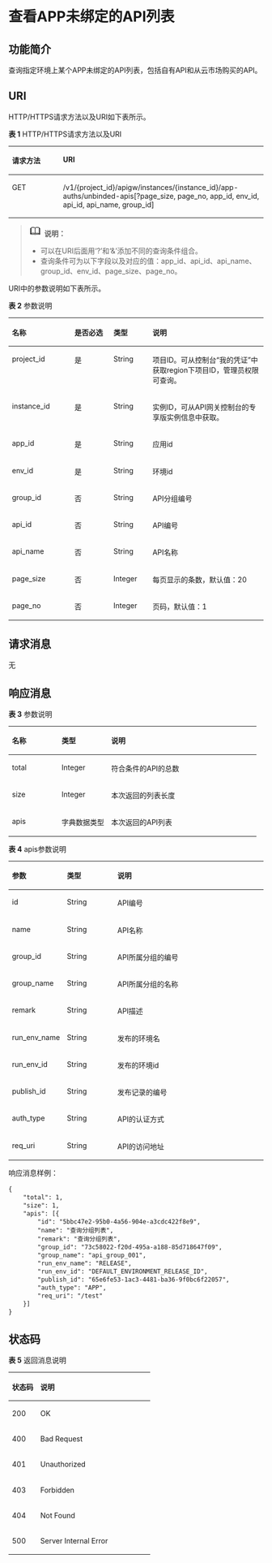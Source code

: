 # 查看APP未绑定的API列表<a name="ZH-CN_TOPIC_0000001081837347"></a>

## 功能简介<a name="zh-cn_topic_0225568842_section57945658"></a>

查询指定环境上某个APP未绑定的API列表，包括自有API和从云市场购买的API。

## URI<a name="zh-cn_topic_0225568842_section51748875"></a>

HTTP/HTTPS请求方法以及URI如下表所示。

**表 1**  HTTP/HTTPS请求方法以及URI

<a name="zh-cn_topic_0225568842_table65264697"></a>
<table><thead align="left"><tr id="zh-cn_topic_0225568842_row59320654"><th class="cellrowborder" valign="top" width="20%" id="mcps1.2.3.1.1"><p id="zh-cn_topic_0225568842_p40243635"><a name="zh-cn_topic_0225568842_p40243635"></a><a name="zh-cn_topic_0225568842_p40243635"></a>请求方法</p>
</th>
<th class="cellrowborder" valign="top" width="80%" id="mcps1.2.3.1.2"><p id="zh-cn_topic_0225568842_p38508980"><a name="zh-cn_topic_0225568842_p38508980"></a><a name="zh-cn_topic_0225568842_p38508980"></a>URI</p>
</th>
</tr>
</thead>
<tbody><tr id="zh-cn_topic_0225568842_row32219707"><td class="cellrowborder" valign="top" width="20%" headers="mcps1.2.3.1.1 "><p id="zh-cn_topic_0225568842_p59659437"><a name="zh-cn_topic_0225568842_p59659437"></a><a name="zh-cn_topic_0225568842_p59659437"></a>GET</p>
</td>
<td class="cellrowborder" valign="top" width="80%" headers="mcps1.2.3.1.2 "><p id="zh-cn_topic_0225568842_p576244"><a name="zh-cn_topic_0225568842_p576244"></a><a name="zh-cn_topic_0225568842_p576244"></a>/v1/{project_id}/apigw/instances/{instance_id}/app-auths/unbinded-apis[?page_size, page_no, app_id, env_id, api_id, api_name, group_id]</p>
</td>
</tr>
</tbody>
</table>

>![](public_sys-resources/icon-note.gif) **说明：** 
>-   可以在URI后面用‘?’和‘&’添加不同的查询条件组合。
>-   查询条件可为以下字段以及对应的值：app\_id、api\_id、api\_name、group\_id、env\_id、page\_size、page\_no。

URI中的参数说明如下表所示。

**表 2**  参数说明

<a name="zh-cn_topic_0225568842_table22390613"></a>
<table><thead align="left"><tr id="zh-cn_topic_0225568842_row15100740"><th class="cellrowborder" valign="top" width="24.48755124487551%" id="mcps1.2.5.1.1"><p id="zh-cn_topic_0225568842_p15200464"><a name="zh-cn_topic_0225568842_p15200464"></a><a name="zh-cn_topic_0225568842_p15200464"></a>名称</p>
</th>
<th class="cellrowborder" valign="top" width="15.308469153084694%" id="mcps1.2.5.1.2"><p id="zh-cn_topic_0225568842_p23278039"><a name="zh-cn_topic_0225568842_p23278039"></a><a name="zh-cn_topic_0225568842_p23278039"></a>是否必选</p>
</th>
<th class="cellrowborder" valign="top" width="15.308469153084694%" id="mcps1.2.5.1.3"><p id="zh-cn_topic_0225568842_p6473027"><a name="zh-cn_topic_0225568842_p6473027"></a><a name="zh-cn_topic_0225568842_p6473027"></a>类型</p>
</th>
<th class="cellrowborder" valign="top" width="44.89551044895511%" id="mcps1.2.5.1.4"><p id="zh-cn_topic_0225568842_p54553212"><a name="zh-cn_topic_0225568842_p54553212"></a><a name="zh-cn_topic_0225568842_p54553212"></a>说明</p>
</th>
</tr>
</thead>
<tbody><tr id="zh-cn_topic_0225568842_row129168325460"><td class="cellrowborder" valign="top" width="24.48755124487551%" headers="mcps1.2.5.1.1 "><p id="zh-cn_topic_0225568842_p55878963"><a name="zh-cn_topic_0225568842_p55878963"></a><a name="zh-cn_topic_0225568842_p55878963"></a>project_id</p>
</td>
<td class="cellrowborder" valign="top" width="15.308469153084694%" headers="mcps1.2.5.1.2 "><p id="zh-cn_topic_0225568842_p29902160"><a name="zh-cn_topic_0225568842_p29902160"></a><a name="zh-cn_topic_0225568842_p29902160"></a>是</p>
</td>
<td class="cellrowborder" valign="top" width="15.308469153084694%" headers="mcps1.2.5.1.3 "><p id="zh-cn_topic_0225568842_p6155914"><a name="zh-cn_topic_0225568842_p6155914"></a><a name="zh-cn_topic_0225568842_p6155914"></a>String</p>
</td>
<td class="cellrowborder" valign="top" width="44.89551044895511%" headers="mcps1.2.5.1.4 "><p id="zh-cn_topic_0225568842_p28867016"><a name="zh-cn_topic_0225568842_p28867016"></a><a name="zh-cn_topic_0225568842_p28867016"></a>项目ID。可从控制台“我的凭证”中获取region下项目ID，管理员权限可查询。</p>
</td>
</tr>
<tr id="zh-cn_topic_0225568842_row137539327465"><td class="cellrowborder" valign="top" width="24.48755124487551%" headers="mcps1.2.5.1.1 "><p id="zh-cn_topic_0225568842_p1780913159538"><a name="zh-cn_topic_0225568842_p1780913159538"></a><a name="zh-cn_topic_0225568842_p1780913159538"></a>instance_id</p>
</td>
<td class="cellrowborder" valign="top" width="15.308469153084694%" headers="mcps1.2.5.1.2 "><p id="zh-cn_topic_0225568842_p9809215115310"><a name="zh-cn_topic_0225568842_p9809215115310"></a><a name="zh-cn_topic_0225568842_p9809215115310"></a>是</p>
</td>
<td class="cellrowborder" valign="top" width="15.308469153084694%" headers="mcps1.2.5.1.3 "><p id="zh-cn_topic_0225568842_p1280914152538"><a name="zh-cn_topic_0225568842_p1280914152538"></a><a name="zh-cn_topic_0225568842_p1280914152538"></a>String</p>
</td>
<td class="cellrowborder" valign="top" width="44.89551044895511%" headers="mcps1.2.5.1.4 "><p id="zh-cn_topic_0225568842_p1880914157537"><a name="zh-cn_topic_0225568842_p1880914157537"></a><a name="zh-cn_topic_0225568842_p1880914157537"></a>实例ID，可从API网关控制台的专享版实例信息中获取。</p>
</td>
</tr>
<tr id="zh-cn_topic_0225568842_row56734057"><td class="cellrowborder" valign="top" width="24.48755124487551%" headers="mcps1.2.5.1.1 "><p id="zh-cn_topic_0225568842_p32055923"><a name="zh-cn_topic_0225568842_p32055923"></a><a name="zh-cn_topic_0225568842_p32055923"></a>app_id</p>
</td>
<td class="cellrowborder" valign="top" width="15.308469153084694%" headers="mcps1.2.5.1.2 "><p id="zh-cn_topic_0225568842_p46392961"><a name="zh-cn_topic_0225568842_p46392961"></a><a name="zh-cn_topic_0225568842_p46392961"></a>是</p>
</td>
<td class="cellrowborder" valign="top" width="15.308469153084694%" headers="mcps1.2.5.1.3 "><p id="zh-cn_topic_0225568842_p66842364"><a name="zh-cn_topic_0225568842_p66842364"></a><a name="zh-cn_topic_0225568842_p66842364"></a>String</p>
</td>
<td class="cellrowborder" valign="top" width="44.89551044895511%" headers="mcps1.2.5.1.4 "><p id="zh-cn_topic_0225568842_p45522379"><a name="zh-cn_topic_0225568842_p45522379"></a><a name="zh-cn_topic_0225568842_p45522379"></a>应用id</p>
</td>
</tr>
<tr id="zh-cn_topic_0225568842_row7048230"><td class="cellrowborder" valign="top" width="24.48755124487551%" headers="mcps1.2.5.1.1 "><p id="zh-cn_topic_0225568842_p34035727"><a name="zh-cn_topic_0225568842_p34035727"></a><a name="zh-cn_topic_0225568842_p34035727"></a>env_id</p>
</td>
<td class="cellrowborder" valign="top" width="15.308469153084694%" headers="mcps1.2.5.1.2 "><p id="zh-cn_topic_0225568842_p5430464"><a name="zh-cn_topic_0225568842_p5430464"></a><a name="zh-cn_topic_0225568842_p5430464"></a>是</p>
</td>
<td class="cellrowborder" valign="top" width="15.308469153084694%" headers="mcps1.2.5.1.3 "><p id="zh-cn_topic_0225568842_p37214434"><a name="zh-cn_topic_0225568842_p37214434"></a><a name="zh-cn_topic_0225568842_p37214434"></a>String</p>
</td>
<td class="cellrowborder" valign="top" width="44.89551044895511%" headers="mcps1.2.5.1.4 "><p id="zh-cn_topic_0225568842_p61579164"><a name="zh-cn_topic_0225568842_p61579164"></a><a name="zh-cn_topic_0225568842_p61579164"></a>环境id</p>
</td>
</tr>
<tr id="zh-cn_topic_0225568842_row17341570"><td class="cellrowborder" valign="top" width="24.48755124487551%" headers="mcps1.2.5.1.1 "><p id="zh-cn_topic_0225568842_p62489940"><a name="zh-cn_topic_0225568842_p62489940"></a><a name="zh-cn_topic_0225568842_p62489940"></a>group_id</p>
</td>
<td class="cellrowborder" valign="top" width="15.308469153084694%" headers="mcps1.2.5.1.2 "><p id="zh-cn_topic_0225568842_p28520403"><a name="zh-cn_topic_0225568842_p28520403"></a><a name="zh-cn_topic_0225568842_p28520403"></a>否</p>
</td>
<td class="cellrowborder" valign="top" width="15.308469153084694%" headers="mcps1.2.5.1.3 "><p id="zh-cn_topic_0225568842_p28451302"><a name="zh-cn_topic_0225568842_p28451302"></a><a name="zh-cn_topic_0225568842_p28451302"></a>String</p>
</td>
<td class="cellrowborder" valign="top" width="44.89551044895511%" headers="mcps1.2.5.1.4 "><p id="zh-cn_topic_0225568842_p22854134"><a name="zh-cn_topic_0225568842_p22854134"></a><a name="zh-cn_topic_0225568842_p22854134"></a>API分组编号</p>
</td>
</tr>
<tr id="zh-cn_topic_0225568842_row4360616"><td class="cellrowborder" valign="top" width="24.48755124487551%" headers="mcps1.2.5.1.1 "><p id="zh-cn_topic_0225568842_p17665597"><a name="zh-cn_topic_0225568842_p17665597"></a><a name="zh-cn_topic_0225568842_p17665597"></a>api_id</p>
</td>
<td class="cellrowborder" valign="top" width="15.308469153084694%" headers="mcps1.2.5.1.2 "><p id="zh-cn_topic_0225568842_p21627267"><a name="zh-cn_topic_0225568842_p21627267"></a><a name="zh-cn_topic_0225568842_p21627267"></a>否</p>
</td>
<td class="cellrowborder" valign="top" width="15.308469153084694%" headers="mcps1.2.5.1.3 "><p id="zh-cn_topic_0225568842_p6978209"><a name="zh-cn_topic_0225568842_p6978209"></a><a name="zh-cn_topic_0225568842_p6978209"></a>String</p>
</td>
<td class="cellrowborder" valign="top" width="44.89551044895511%" headers="mcps1.2.5.1.4 "><p id="zh-cn_topic_0225568842_p28364096"><a name="zh-cn_topic_0225568842_p28364096"></a><a name="zh-cn_topic_0225568842_p28364096"></a>API编号</p>
</td>
</tr>
<tr id="zh-cn_topic_0225568842_row53950280"><td class="cellrowborder" valign="top" width="24.48755124487551%" headers="mcps1.2.5.1.1 "><p id="zh-cn_topic_0225568842_p7896522"><a name="zh-cn_topic_0225568842_p7896522"></a><a name="zh-cn_topic_0225568842_p7896522"></a>api_name</p>
</td>
<td class="cellrowborder" valign="top" width="15.308469153084694%" headers="mcps1.2.5.1.2 "><p id="zh-cn_topic_0225568842_p35638561"><a name="zh-cn_topic_0225568842_p35638561"></a><a name="zh-cn_topic_0225568842_p35638561"></a>否</p>
</td>
<td class="cellrowborder" valign="top" width="15.308469153084694%" headers="mcps1.2.5.1.3 "><p id="zh-cn_topic_0225568842_p1042357"><a name="zh-cn_topic_0225568842_p1042357"></a><a name="zh-cn_topic_0225568842_p1042357"></a>String</p>
</td>
<td class="cellrowborder" valign="top" width="44.89551044895511%" headers="mcps1.2.5.1.4 "><p id="zh-cn_topic_0225568842_p17322093"><a name="zh-cn_topic_0225568842_p17322093"></a><a name="zh-cn_topic_0225568842_p17322093"></a>API名称</p>
</td>
</tr>
<tr id="zh-cn_topic_0225568842_row21681114"><td class="cellrowborder" valign="top" width="24.48755124487551%" headers="mcps1.2.5.1.1 "><p id="zh-cn_topic_0225568842_p11339844"><a name="zh-cn_topic_0225568842_p11339844"></a><a name="zh-cn_topic_0225568842_p11339844"></a>page_size</p>
</td>
<td class="cellrowborder" valign="top" width="15.308469153084694%" headers="mcps1.2.5.1.2 "><p id="zh-cn_topic_0225568842_p46112199"><a name="zh-cn_topic_0225568842_p46112199"></a><a name="zh-cn_topic_0225568842_p46112199"></a>否</p>
</td>
<td class="cellrowborder" valign="top" width="15.308469153084694%" headers="mcps1.2.5.1.3 "><p id="zh-cn_topic_0225568842_p44100618"><a name="zh-cn_topic_0225568842_p44100618"></a><a name="zh-cn_topic_0225568842_p44100618"></a>Integer</p>
</td>
<td class="cellrowborder" valign="top" width="44.89551044895511%" headers="mcps1.2.5.1.4 "><p id="zh-cn_topic_0225568842_p15380277"><a name="zh-cn_topic_0225568842_p15380277"></a><a name="zh-cn_topic_0225568842_p15380277"></a>每页显示的条数，默认值：20</p>
</td>
</tr>
<tr id="zh-cn_topic_0225568842_row4204769"><td class="cellrowborder" valign="top" width="24.48755124487551%" headers="mcps1.2.5.1.1 "><p id="zh-cn_topic_0225568842_p5042045"><a name="zh-cn_topic_0225568842_p5042045"></a><a name="zh-cn_topic_0225568842_p5042045"></a>page_no</p>
</td>
<td class="cellrowborder" valign="top" width="15.308469153084694%" headers="mcps1.2.5.1.2 "><p id="zh-cn_topic_0225568842_p5752468"><a name="zh-cn_topic_0225568842_p5752468"></a><a name="zh-cn_topic_0225568842_p5752468"></a>否</p>
</td>
<td class="cellrowborder" valign="top" width="15.308469153084694%" headers="mcps1.2.5.1.3 "><p id="zh-cn_topic_0225568842_p63296784"><a name="zh-cn_topic_0225568842_p63296784"></a><a name="zh-cn_topic_0225568842_p63296784"></a>Integer</p>
</td>
<td class="cellrowborder" valign="top" width="44.89551044895511%" headers="mcps1.2.5.1.4 "><p id="zh-cn_topic_0225568842_p26765913"><a name="zh-cn_topic_0225568842_p26765913"></a><a name="zh-cn_topic_0225568842_p26765913"></a>页码，默认值：1</p>
</td>
</tr>
</tbody>
</table>

## 请求消息<a name="zh-cn_topic_0225568842_section63086694"></a>

无

## 响应消息<a name="zh-cn_topic_0225568842_section9748615"></a>

**表 3**  参数说明

<a name="zh-cn_topic_0225568842_table35112378"></a>
<table><thead align="left"><tr id="zh-cn_topic_0225568842_row10083439"><th class="cellrowborder" valign="top" width="20%" id="mcps1.2.4.1.1"><p id="zh-cn_topic_0225568842_p11452202"><a name="zh-cn_topic_0225568842_p11452202"></a><a name="zh-cn_topic_0225568842_p11452202"></a>名称</p>
</th>
<th class="cellrowborder" valign="top" width="20%" id="mcps1.2.4.1.2"><p id="zh-cn_topic_0225568842_p55213174"><a name="zh-cn_topic_0225568842_p55213174"></a><a name="zh-cn_topic_0225568842_p55213174"></a>类型</p>
</th>
<th class="cellrowborder" valign="top" width="60%" id="mcps1.2.4.1.3"><p id="zh-cn_topic_0225568842_p43082106"><a name="zh-cn_topic_0225568842_p43082106"></a><a name="zh-cn_topic_0225568842_p43082106"></a>说明</p>
</th>
</tr>
</thead>
<tbody><tr id="zh-cn_topic_0225568842_row67098591"><td class="cellrowborder" valign="top" width="20%" headers="mcps1.2.4.1.1 "><p id="zh-cn_topic_0225568842_p66276813"><a name="zh-cn_topic_0225568842_p66276813"></a><a name="zh-cn_topic_0225568842_p66276813"></a>total</p>
</td>
<td class="cellrowborder" valign="top" width="20%" headers="mcps1.2.4.1.2 "><p id="zh-cn_topic_0225568842_p66821611"><a name="zh-cn_topic_0225568842_p66821611"></a><a name="zh-cn_topic_0225568842_p66821611"></a>Integer</p>
</td>
<td class="cellrowborder" valign="top" width="60%" headers="mcps1.2.4.1.3 "><p id="zh-cn_topic_0225568842_p43841377"><a name="zh-cn_topic_0225568842_p43841377"></a><a name="zh-cn_topic_0225568842_p43841377"></a>符合条件的API的总数</p>
</td>
</tr>
<tr id="zh-cn_topic_0225568842_row59028077"><td class="cellrowborder" valign="top" width="20%" headers="mcps1.2.4.1.1 "><p id="zh-cn_topic_0225568842_p16544923"><a name="zh-cn_topic_0225568842_p16544923"></a><a name="zh-cn_topic_0225568842_p16544923"></a>size</p>
</td>
<td class="cellrowborder" valign="top" width="20%" headers="mcps1.2.4.1.2 "><p id="zh-cn_topic_0225568842_p65070390"><a name="zh-cn_topic_0225568842_p65070390"></a><a name="zh-cn_topic_0225568842_p65070390"></a>Integer</p>
</td>
<td class="cellrowborder" valign="top" width="60%" headers="mcps1.2.4.1.3 "><p id="zh-cn_topic_0225568842_p36210213"><a name="zh-cn_topic_0225568842_p36210213"></a><a name="zh-cn_topic_0225568842_p36210213"></a>本次返回的列表长度</p>
</td>
</tr>
<tr id="zh-cn_topic_0225568842_row57456464"><td class="cellrowborder" valign="top" width="20%" headers="mcps1.2.4.1.1 "><p id="zh-cn_topic_0225568842_p23461977"><a name="zh-cn_topic_0225568842_p23461977"></a><a name="zh-cn_topic_0225568842_p23461977"></a>apis</p>
</td>
<td class="cellrowborder" valign="top" width="20%" headers="mcps1.2.4.1.2 "><p id="zh-cn_topic_0225568842_p21371946"><a name="zh-cn_topic_0225568842_p21371946"></a><a name="zh-cn_topic_0225568842_p21371946"></a>字典数据类型</p>
</td>
<td class="cellrowborder" valign="top" width="60%" headers="mcps1.2.4.1.3 "><p id="zh-cn_topic_0225568842_p53406060"><a name="zh-cn_topic_0225568842_p53406060"></a><a name="zh-cn_topic_0225568842_p53406060"></a>本次返回的API列表</p>
</td>
</tr>
</tbody>
</table>

**表 4**  apis参数说明

<a name="zh-cn_topic_0225568842_table10892494"></a>
<table><thead align="left"><tr id="zh-cn_topic_0225568842_row42715000"><th class="cellrowborder" valign="top" width="20%" id="mcps1.2.4.1.1"><p id="zh-cn_topic_0225568842_p37363013"><a name="zh-cn_topic_0225568842_p37363013"></a><a name="zh-cn_topic_0225568842_p37363013"></a>参数</p>
</th>
<th class="cellrowborder" valign="top" width="20%" id="mcps1.2.4.1.2"><p id="zh-cn_topic_0225568842_p6505202"><a name="zh-cn_topic_0225568842_p6505202"></a><a name="zh-cn_topic_0225568842_p6505202"></a>类型</p>
</th>
<th class="cellrowborder" valign="top" width="60%" id="mcps1.2.4.1.3"><p id="zh-cn_topic_0225568842_p57159335"><a name="zh-cn_topic_0225568842_p57159335"></a><a name="zh-cn_topic_0225568842_p57159335"></a>说明</p>
</th>
</tr>
</thead>
<tbody><tr id="zh-cn_topic_0225568842_row66503437"><td class="cellrowborder" valign="top" width="20%" headers="mcps1.2.4.1.1 "><p id="zh-cn_topic_0225568842_p18069323"><a name="zh-cn_topic_0225568842_p18069323"></a><a name="zh-cn_topic_0225568842_p18069323"></a>id</p>
</td>
<td class="cellrowborder" valign="top" width="20%" headers="mcps1.2.4.1.2 "><p id="zh-cn_topic_0225568842_p54329098"><a name="zh-cn_topic_0225568842_p54329098"></a><a name="zh-cn_topic_0225568842_p54329098"></a>String</p>
</td>
<td class="cellrowborder" valign="top" width="60%" headers="mcps1.2.4.1.3 "><p id="zh-cn_topic_0225568842_p38580850"><a name="zh-cn_topic_0225568842_p38580850"></a><a name="zh-cn_topic_0225568842_p38580850"></a>API编号</p>
</td>
</tr>
<tr id="zh-cn_topic_0225568842_row11683332"><td class="cellrowborder" valign="top" width="20%" headers="mcps1.2.4.1.1 "><p id="zh-cn_topic_0225568842_p6825851"><a name="zh-cn_topic_0225568842_p6825851"></a><a name="zh-cn_topic_0225568842_p6825851"></a>name</p>
</td>
<td class="cellrowborder" valign="top" width="20%" headers="mcps1.2.4.1.2 "><p id="zh-cn_topic_0225568842_p16023087"><a name="zh-cn_topic_0225568842_p16023087"></a><a name="zh-cn_topic_0225568842_p16023087"></a>String</p>
</td>
<td class="cellrowborder" valign="top" width="60%" headers="mcps1.2.4.1.3 "><p id="zh-cn_topic_0225568842_p22801671"><a name="zh-cn_topic_0225568842_p22801671"></a><a name="zh-cn_topic_0225568842_p22801671"></a>API名称</p>
</td>
</tr>
<tr id="zh-cn_topic_0225568842_row3888452"><td class="cellrowborder" valign="top" width="20%" headers="mcps1.2.4.1.1 "><p id="zh-cn_topic_0225568842_p46529230"><a name="zh-cn_topic_0225568842_p46529230"></a><a name="zh-cn_topic_0225568842_p46529230"></a>group_id</p>
</td>
<td class="cellrowborder" valign="top" width="20%" headers="mcps1.2.4.1.2 "><p id="zh-cn_topic_0225568842_p10771313"><a name="zh-cn_topic_0225568842_p10771313"></a><a name="zh-cn_topic_0225568842_p10771313"></a>String</p>
</td>
<td class="cellrowborder" valign="top" width="60%" headers="mcps1.2.4.1.3 "><p id="zh-cn_topic_0225568842_p61140"><a name="zh-cn_topic_0225568842_p61140"></a><a name="zh-cn_topic_0225568842_p61140"></a>API所属分组的编号</p>
</td>
</tr>
<tr id="zh-cn_topic_0225568842_row550261"><td class="cellrowborder" valign="top" width="20%" headers="mcps1.2.4.1.1 "><p id="zh-cn_topic_0225568842_p44571163"><a name="zh-cn_topic_0225568842_p44571163"></a><a name="zh-cn_topic_0225568842_p44571163"></a>group_name</p>
</td>
<td class="cellrowborder" valign="top" width="20%" headers="mcps1.2.4.1.2 "><p id="zh-cn_topic_0225568842_p53494487"><a name="zh-cn_topic_0225568842_p53494487"></a><a name="zh-cn_topic_0225568842_p53494487"></a>String</p>
</td>
<td class="cellrowborder" valign="top" width="60%" headers="mcps1.2.4.1.3 "><p id="zh-cn_topic_0225568842_p38086158"><a name="zh-cn_topic_0225568842_p38086158"></a><a name="zh-cn_topic_0225568842_p38086158"></a>API所属分组的名称</p>
</td>
</tr>
<tr id="zh-cn_topic_0225568842_row43301387"><td class="cellrowborder" valign="top" width="20%" headers="mcps1.2.4.1.1 "><p id="zh-cn_topic_0225568842_p17751458"><a name="zh-cn_topic_0225568842_p17751458"></a><a name="zh-cn_topic_0225568842_p17751458"></a>remark</p>
</td>
<td class="cellrowborder" valign="top" width="20%" headers="mcps1.2.4.1.2 "><p id="zh-cn_topic_0225568842_p28581985"><a name="zh-cn_topic_0225568842_p28581985"></a><a name="zh-cn_topic_0225568842_p28581985"></a>String</p>
</td>
<td class="cellrowborder" valign="top" width="60%" headers="mcps1.2.4.1.3 "><p id="zh-cn_topic_0225568842_p33439473"><a name="zh-cn_topic_0225568842_p33439473"></a><a name="zh-cn_topic_0225568842_p33439473"></a>API描述</p>
</td>
</tr>
<tr id="zh-cn_topic_0225568842_row63537654"><td class="cellrowborder" valign="top" width="20%" headers="mcps1.2.4.1.1 "><p id="zh-cn_topic_0225568842_p46276336"><a name="zh-cn_topic_0225568842_p46276336"></a><a name="zh-cn_topic_0225568842_p46276336"></a>run_env_name</p>
</td>
<td class="cellrowborder" valign="top" width="20%" headers="mcps1.2.4.1.2 "><p id="zh-cn_topic_0225568842_p57395755"><a name="zh-cn_topic_0225568842_p57395755"></a><a name="zh-cn_topic_0225568842_p57395755"></a>String</p>
</td>
<td class="cellrowborder" valign="top" width="60%" headers="mcps1.2.4.1.3 "><p id="zh-cn_topic_0225568842_p18544591"><a name="zh-cn_topic_0225568842_p18544591"></a><a name="zh-cn_topic_0225568842_p18544591"></a>发布的环境名</p>
</td>
</tr>
<tr id="zh-cn_topic_0225568842_row32683591"><td class="cellrowborder" valign="top" width="20%" headers="mcps1.2.4.1.1 "><p id="zh-cn_topic_0225568842_p30125210"><a name="zh-cn_topic_0225568842_p30125210"></a><a name="zh-cn_topic_0225568842_p30125210"></a>run_env_id</p>
</td>
<td class="cellrowborder" valign="top" width="20%" headers="mcps1.2.4.1.2 "><p id="zh-cn_topic_0225568842_p24222954"><a name="zh-cn_topic_0225568842_p24222954"></a><a name="zh-cn_topic_0225568842_p24222954"></a>String</p>
</td>
<td class="cellrowborder" valign="top" width="60%" headers="mcps1.2.4.1.3 "><p id="zh-cn_topic_0225568842_p15902238"><a name="zh-cn_topic_0225568842_p15902238"></a><a name="zh-cn_topic_0225568842_p15902238"></a>发布的环境id</p>
</td>
</tr>
<tr id="zh-cn_topic_0225568842_row8902417"><td class="cellrowborder" valign="top" width="20%" headers="mcps1.2.4.1.1 "><p id="zh-cn_topic_0225568842_p50007191"><a name="zh-cn_topic_0225568842_p50007191"></a><a name="zh-cn_topic_0225568842_p50007191"></a>publish_id</p>
</td>
<td class="cellrowborder" valign="top" width="20%" headers="mcps1.2.4.1.2 "><p id="zh-cn_topic_0225568842_p24050677"><a name="zh-cn_topic_0225568842_p24050677"></a><a name="zh-cn_topic_0225568842_p24050677"></a>String</p>
</td>
<td class="cellrowborder" valign="top" width="60%" headers="mcps1.2.4.1.3 "><p id="zh-cn_topic_0225568842_p1947860"><a name="zh-cn_topic_0225568842_p1947860"></a><a name="zh-cn_topic_0225568842_p1947860"></a>发布记录的编号</p>
</td>
</tr>
<tr id="zh-cn_topic_0225568842_row18713323316"><td class="cellrowborder" valign="top" width="20%" headers="mcps1.2.4.1.1 "><p id="zh-cn_topic_0225568842_p587733133318"><a name="zh-cn_topic_0225568842_p587733133318"></a><a name="zh-cn_topic_0225568842_p587733133318"></a>auth_type</p>
</td>
<td class="cellrowborder" valign="top" width="20%" headers="mcps1.2.4.1.2 "><p id="zh-cn_topic_0225568842_p1588163353318"><a name="zh-cn_topic_0225568842_p1588163353318"></a><a name="zh-cn_topic_0225568842_p1588163353318"></a>String</p>
</td>
<td class="cellrowborder" valign="top" width="60%" headers="mcps1.2.4.1.3 "><p id="zh-cn_topic_0225568842_p188133343318"><a name="zh-cn_topic_0225568842_p188133343318"></a><a name="zh-cn_topic_0225568842_p188133343318"></a>API的认证方式</p>
</td>
</tr>
<tr id="zh-cn_topic_0225568842_row1130901133416"><td class="cellrowborder" valign="top" width="20%" headers="mcps1.2.4.1.1 "><p id="zh-cn_topic_0225568842_p12309171103416"><a name="zh-cn_topic_0225568842_p12309171103416"></a><a name="zh-cn_topic_0225568842_p12309171103416"></a>req_uri</p>
</td>
<td class="cellrowborder" valign="top" width="20%" headers="mcps1.2.4.1.2 "><p id="zh-cn_topic_0225568842_p133092011193413"><a name="zh-cn_topic_0225568842_p133092011193413"></a><a name="zh-cn_topic_0225568842_p133092011193413"></a>String</p>
</td>
<td class="cellrowborder" valign="top" width="60%" headers="mcps1.2.4.1.3 "><p id="zh-cn_topic_0225568842_p113092118346"><a name="zh-cn_topic_0225568842_p113092118346"></a><a name="zh-cn_topic_0225568842_p113092118346"></a>API的访问地址</p>
</td>
</tr>
</tbody>
</table>

响应消息样例：

```
{
	"total": 1,
	"size": 1,
	"apis": [{
		"id": "5bbc47e2-95b0-4a56-904e-a3cdc422f8e9",
		"name": "查询分组列表",
		"remark": "查询分组列表",
		"group_id": "73c58022-f20d-495a-a188-85d718647f09",
		"group_name": "api_group_001",
		"run_env_name": "RELEASE",
		"run_env_id": "DEFAULT_ENVIRONMENT_RELEASE_ID",
		"publish_id": "65e6fe53-1ac3-4481-ba36-9f0bc6f22057",
		"auth_type": "APP",
		"req_uri": "/test"
	}]
}
```

## 状态码<a name="zh-cn_topic_0225568842_section30909341"></a>

**表 5**  返回消息说明

<a name="zh-cn_topic_0225568842_table54370672"></a>
<table><thead align="left"><tr id="zh-cn_topic_0225568842_row45779426"><th class="cellrowborder" valign="top" width="20%" id="mcps1.2.3.1.1"><p id="zh-cn_topic_0225568842_p17146043"><a name="zh-cn_topic_0225568842_p17146043"></a><a name="zh-cn_topic_0225568842_p17146043"></a>状态码</p>
</th>
<th class="cellrowborder" valign="top" width="80%" id="mcps1.2.3.1.2"><p id="zh-cn_topic_0225568842_p46652212"><a name="zh-cn_topic_0225568842_p46652212"></a><a name="zh-cn_topic_0225568842_p46652212"></a>说明</p>
</th>
</tr>
</thead>
<tbody><tr id="zh-cn_topic_0225568842_row20732789"><td class="cellrowborder" valign="top" width="20%" headers="mcps1.2.3.1.1 "><p id="zh-cn_topic_0225568842_p1634343"><a name="zh-cn_topic_0225568842_p1634343"></a><a name="zh-cn_topic_0225568842_p1634343"></a>200</p>
</td>
<td class="cellrowborder" valign="top" width="80%" headers="mcps1.2.3.1.2 "><p id="zh-cn_topic_0225568842_p65272945"><a name="zh-cn_topic_0225568842_p65272945"></a><a name="zh-cn_topic_0225568842_p65272945"></a>OK</p>
</td>
</tr>
<tr id="zh-cn_topic_0225568842_row50585599"><td class="cellrowborder" valign="top" width="20%" headers="mcps1.2.3.1.1 "><p id="zh-cn_topic_0225568842_p3792865"><a name="zh-cn_topic_0225568842_p3792865"></a><a name="zh-cn_topic_0225568842_p3792865"></a>400</p>
</td>
<td class="cellrowborder" valign="top" width="80%" headers="mcps1.2.3.1.2 "><p id="zh-cn_topic_0225568842_p38786672"><a name="zh-cn_topic_0225568842_p38786672"></a><a name="zh-cn_topic_0225568842_p38786672"></a>Bad Request</p>
</td>
</tr>
<tr id="zh-cn_topic_0225568842_row13535731"><td class="cellrowborder" valign="top" width="20%" headers="mcps1.2.3.1.1 "><p id="zh-cn_topic_0225568842_p22652464"><a name="zh-cn_topic_0225568842_p22652464"></a><a name="zh-cn_topic_0225568842_p22652464"></a>401</p>
</td>
<td class="cellrowborder" valign="top" width="80%" headers="mcps1.2.3.1.2 "><p id="zh-cn_topic_0225568842_p22910285"><a name="zh-cn_topic_0225568842_p22910285"></a><a name="zh-cn_topic_0225568842_p22910285"></a>Unauthorized</p>
</td>
</tr>
<tr id="zh-cn_topic_0225568842_row4865975"><td class="cellrowborder" valign="top" width="20%" headers="mcps1.2.3.1.1 "><p id="zh-cn_topic_0225568842_p58599688"><a name="zh-cn_topic_0225568842_p58599688"></a><a name="zh-cn_topic_0225568842_p58599688"></a>403</p>
</td>
<td class="cellrowborder" valign="top" width="80%" headers="mcps1.2.3.1.2 "><p id="zh-cn_topic_0225568842_p48954253"><a name="zh-cn_topic_0225568842_p48954253"></a><a name="zh-cn_topic_0225568842_p48954253"></a>Forbidden</p>
</td>
</tr>
<tr id="zh-cn_topic_0225568842_row37935094"><td class="cellrowborder" valign="top" width="20%" headers="mcps1.2.3.1.1 "><p id="zh-cn_topic_0225568842_p52843813"><a name="zh-cn_topic_0225568842_p52843813"></a><a name="zh-cn_topic_0225568842_p52843813"></a>404</p>
</td>
<td class="cellrowborder" valign="top" width="80%" headers="mcps1.2.3.1.2 "><p id="zh-cn_topic_0225568842_p52490493"><a name="zh-cn_topic_0225568842_p52490493"></a><a name="zh-cn_topic_0225568842_p52490493"></a>Not Found</p>
</td>
</tr>
<tr id="zh-cn_topic_0225568842_row2652391"><td class="cellrowborder" valign="top" width="20%" headers="mcps1.2.3.1.1 "><p id="zh-cn_topic_0225568842_p13517134"><a name="zh-cn_topic_0225568842_p13517134"></a><a name="zh-cn_topic_0225568842_p13517134"></a>500</p>
</td>
<td class="cellrowborder" valign="top" width="80%" headers="mcps1.2.3.1.2 "><p id="zh-cn_topic_0225568842_p14947689"><a name="zh-cn_topic_0225568842_p14947689"></a><a name="zh-cn_topic_0225568842_p14947689"></a>Server Internal Error</p>
</td>
</tr>
</tbody>
</table>

